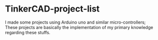 # TinkerCAD-project-list
I made some projects using Arduino uno and similar micro-controllers; These projects are basically the implementation of my primary knowledge regarding these stuffs. 
